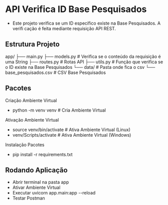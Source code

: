 # API Verifica ID Base Pesquisados

- Este projeto verifica se um ID específico existe na Base Pesquisados. A verifi
cação é feita mediante requisição API REST.

## Estrutura Projeto
app/
├── main.py
├── models.py # Verifica se o conteúdo da requisição é uma String
├── routes.py # Rotas API
├── utils.py # Função que verifica se o ID existe na Base Pesquisados
└── data/ # Pasta onde fica o csv
└── base_pesquisados.csv # CSV Base Pesquisados

## Pacotes

Criação Ambiente Virtual

- python -m venv venv # Cria Ambiente Virtual

Ativação Ambiente Virtual
- source venv/bin/activate # Ativa Ambiente Virtual (Linux)
- venv/Scripts/activate # Ativa Ambiente Virtual (Windows)

Instalação Pacotes

- pip install -r requirements.txt

## Rodando Aplicação

- Abrir terminal na pasta app
- Ativar Ambiente Virtual
- Executar uvicorn app.main:app --reload
- Testar Postman